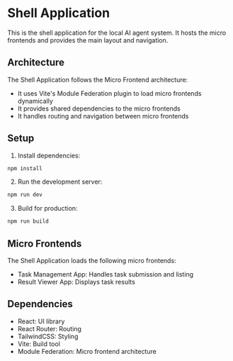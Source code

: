 # Shell Application

This is the shell application for the local AI agent system. It hosts the micro frontends and provides the main layout and navigation.

## Architecture

The Shell Application follows the Micro Frontend architecture:

- It uses Vite's Module Federation plugin to load micro frontends dynamically
- It provides shared dependencies to the micro frontends
- It handles routing and navigation between micro frontends

## Setup

1. Install dependencies:
```bash
npm install
```

2. Run the development server:
```bash
npm run dev
```

3. Build for production:
```bash
npm run build
```

## Micro Frontends

The Shell Application loads the following micro frontends:

- Task Management App: Handles task submission and listing
- Result Viewer App: Displays task results

## Dependencies

- React: UI library
- React Router: Routing
- TailwindCSS: Styling
- Vite: Build tool
- Module Federation: Micro frontend architecture
